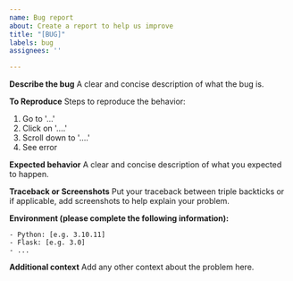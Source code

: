 ```yaml
---
name: Bug report
about: Create a report to help us improve
title: "[BUG]"
labels: bug
assignees: ''

---
```


**Describe the bug**
A clear and concise description of what the bug is.

**To Reproduce**
Steps to reproduce the behavior:

1. Go to '...'
2. Click on '....'
3. Scroll down to '....'
4. See error

**Expected behavior**
A clear and concise description of what you expected to happen.

**Traceback or Screenshots**
Put your traceback between triple backticks or if applicable, add screenshots to help explain your problem.

**Environment (please complete the following information):**

    - Python: [e.g. 3.10.11]
    - Flask: [e.g. 3.0]
    - ...

**Additional context**
Add any other context about the problem here.
